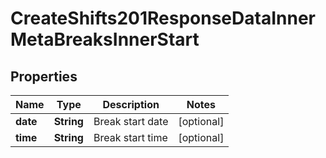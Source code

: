 

# CreateShifts201ResponseDataInnerMetaBreaksInnerStart


## Properties

| Name | Type | Description | Notes |
|------------ | ------------- | ------------- | -------------|
|**date** | **String** | Break start date |  [optional] |
|**time** | **String** | Break start time |  [optional] |



